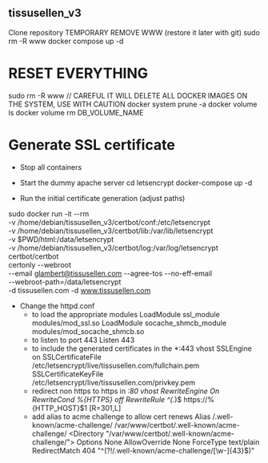 ## tissusellen_v3
Clone repository
TEMPORARY REMOVE WWW (restore it later with git)
sudo rm -R www
docker compose up -d


<!-- docker compose exec prestashop bash
chown -R www-data:www-data . -->
<!-- exit -->



# RESET EVERYTHING
sudo rm -R www
// CAREFUL IT WILL DELETE ALL DOCKER IMAGES ON THE SYSTEM, USE WITH CAUTION
docker system prune -a
docker volume ls
docker volume rm DB_VOLUME_NAME


# Generate SSL certificate

- Stop all containers
- Start the dummy apache server
cd letsencrypt
docker-compose up -d

- Run the initial certificate generation (adjust paths)

sudo docker run -it --rm \
-v /home/debian/tissusellen_v3/certbot/conf:/etc/letsencrypt \
-v /home/debian/tissusellen_v3/certbot/lib:/var/lib/letsencrypt \
-v $PWD/html:/data/letsencrypt \
-v /home/debian/tissusellen_v3/certbot/log:/var/log/letsencrypt \
certbot/certbot \
certonly --webroot \
--email glambert@tissusellen.com  --agree-tos --no-eff-email \
--webroot-path=/data/letsencrypt \
-d tissusellen.com -d www.tissusellen.com

- Change the httpd.conf 
    - to load the appropriate modules
        LoadModule ssl_module modules/mod_ssl.so
        LoadModule socache_shmcb_module modules/mod_socache_shmcb.so
    - to listen to port 443
        Listen 443
    - to include the generated certificates in the *:443 vhost
        SSLEngine on
        SSLCertificateFile /etc/letsencrypt/live/tissusellen.com/fullchain.pem
        SSLCertificateKeyFile /etc/letsencrypt/live/tissusellen.com/privkey.pem
    - redirect non https to https in *:80 vhost
        RewriteEngine On
        RewriteCond %{HTTPS} off
        RewriteRule ^(.*)$ https://%{HTTP_HOST}$1 [R=301,L]
    - add alias to acme challenge to allow cert renews
        Alias /.well-known/acme-challenge/ /var/www/certbot/.well-known/acme-challenge/
        <Directory "/var/www/certbot/.well-known/acme-challenge/">
            Options None
            AllowOverride None
            ForceType text/plain
            RedirectMatch 404 "^(?!/\.well-known/acme-challenge/[\w-]{43}$)"
        </Directory>